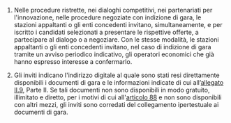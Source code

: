 1. Nelle procedure ristrette, nei dialoghi competitivi, nei partenariati per l'innovazione, nelle procedure negoziate con indizione di gara, le stazioni appaltanti o gli enti concedenti invitano, simultaneamente, e per iscritto i candidati selezionati a presentare le rispettive offerte, a partecipare al dialogo o a negoziare. Con le stesse modalità, le stazioni appaltanti o gli enti concedenti invitano, nel caso di indizione di gara tramite un avviso periodico indicativo, gli operatori economici che già hanno espresso interesse a confermarlo.

2. Gli inviti indicano l'indirizzo digitale al quale sono stati resi direttamente disponibili i documenti di gara e le informazioni indicate di cui all’[allegato II.9](/section/attachment-2-9/1), Parte II. Se tali documenti non sono disponibili in modo gratuito, illimitato e diretto, per i motivi di cui all'[articolo 88](/articolo-88/1) e non sono disponibili con altri mezzi, gli inviti sono corredati del collegamento ipertestuale ai documenti di gara.
